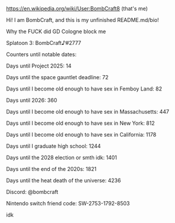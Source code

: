 https://en.wikipedia.org/wiki/User:BombCraft8 (that's me)

Hi! I am BombCraft, and this is my unfinished README.md/bio!

Why the FUCK did GD Cologne block me

Splatoon 3: BombCraft♪#2777

Counters until notable dates:

Days until Project 2025: 14

Days until the space gauntlet deadline: 72

Days until I become old enough to have sex in Femboy Land: 82

Days until 2026: 360

Days until I become old enough to have sex in Massachusetts: 447

Days until I become old enough to have sex in New York: 812

Days until I become old enough to have sex in California: 1178

Days until I graduate high school: 1244

Days until the 2028 election or smth idk: 1401

Days until the end of the 2020s: 1821

Days until the heat death of the universe: 4236

Discord: @bombcraft

Nintendo switch friend code: SW-2753-1792-8503

idk
